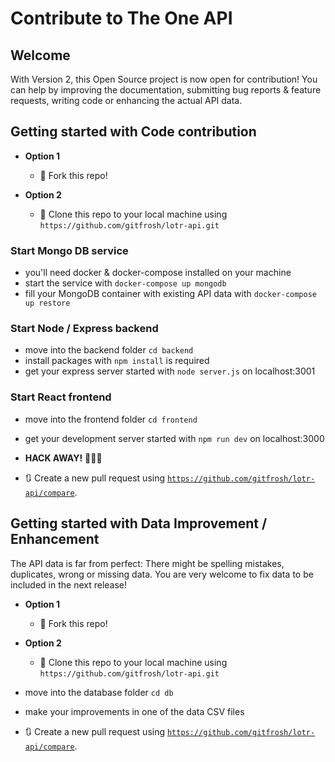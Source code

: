 # Contribute to The One API

## Welcome 

With Version 2, this Open Source project is now open for contribution! You can help by improving the documentation, submitting bug reports & feature requests, writing code or enhancing the actual API data.

## Getting started with Code contribution

- **Option 1**
    - 🍴 Fork this repo!

- **Option 2**
    - 👯 Clone this repo to your local machine using `https://github.com/gitfrosh/lotr-api.git`

### Start Mongo DB service

- you'll need docker & docker-compose installed on your machine
- start the service with `docker-compose up mongodb`
- fill your MongoDB container with existing API data with `docker-compose up restore`

### Start Node / Express backend

- move into the backend folder `cd backend`
- install packages with `npm install` is required
- get your express server started with `node server.js` on localhost:3001

### Start React frontend

- move into the frontend folder `cd frontend`
- get your development server started with `npm run dev` on localhost:3000
- **HACK AWAY!** 🔨🔨🔨

- 🔃 Create a new pull request using <a href="https://github.com/gitfrosh/lotr-api/compare" target="_blank">`https://github.com/gitfrosh/lotr-api/compare`</a>.


## Getting started with Data Improvement / Enhancement

The API data is far from perfect: There might be spelling mistakes, duplicates, wrong or missing data. You are very welcome to fix data to be included in the next release!

- **Option 1**
    - 🍴 Fork this repo!

- **Option 2**
    - 👯 Clone this repo to your local machine using `https://github.com/gitfrosh/lotr-api.git`

- move into the database folder `cd db`
- make your improvements in one of the data CSV files
- 🔃 Create a new pull request using <a href="https://github.com/gitfrosh/lotr-api/compare" target="_blank">`https://github.com/gitfrosh/lotr-api/compare`</a>.